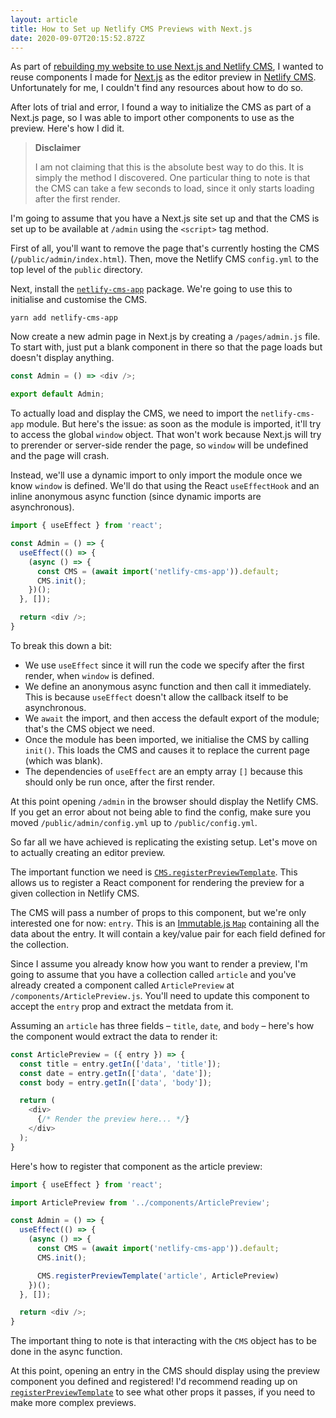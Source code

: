 ```yaml
---
layout: article
title: How to Set up Netlify CMS Previews with Next.js
date: 2020-09-07T20:15:52.872Z
---
```

As part of [rebuilding my website to use Next.js and Netlify CMS](/2020/09/06/on-to-the-next-js-thing), I wanted to reuse components I made for [Next.js](https://nextjs.org) as the editor preview in [Netlify CMS](https://netlifycms.org). Unfortunately for me, I couldn't find any resources about how to do so.

After lots of trial and error, I found a way to initialize the CMS as part of a Next.js page, so I was able to import other components to use as the preview. Here's how I did it. <!-- more -->

> **Disclaimer**
>
> I am not claiming that this is the absolute best way to do this. It is simply the method I discovered. One particular thing to note is that the CMS can take a few seconds to load, since it only starts loading after the first render.

I'm going to assume that you have a Next.js site set up and that the CMS is set up to be available at `/admin` using the `<script>` tag method.

First of all, you'll want to remove the page that's currently hosting the CMS (`/public/admin/index.html`). Then, move the Netlify CMS `config.yml` to the top level of the `public` directory.

Next, install the [`netlify-cms-app`](https://www.npmjs.com/packages/netlify-cms-app) package. We're going to use this to initialise and customise the CMS.

```
yarn add netlify-cms-app
```

Now create a new admin page in Next.js by creating a `/pages/admin.js` file. To start with, just put a blank component in there so that the page loads but doesn't display anything.

```javascript
const Admin = () => <div />;

export default Admin;
```

To actually load and display the CMS, we need to import the `netlify-cms-app` module. But here's the issue: as soon as the module is imported, it'll try to access the global `window` object. That won't work because Next.js will try to prerender or server-side render the page, so `window` will be undefined and the page will crash.

Instead, we'll use a dynamic import to only import the module once we know `window` is defined. We'll do that using the React `useEffectHook` and an inline anonymous async function (since dynamic imports are asynchronous).

```javascript
import { useEffect } from 'react';

const Admin = () => {
  useEffect(() => {
    (async () => {
      const CMS = (await import('netlify-cms-app')).default;
      CMS.init();
    })();
  }, []);

  return <div />;
}
```

To break this down a bit:

- We use `useEffect` since it will run the code we specify after the first render, when `window` is defined.
- We define an anonymous async function and then call it immediately. This is because `useEffect` doesn't allow the callback itself to be asynchronous.
- We `await` the import, and then access the default export of the module; that's the CMS object we need.
- Once the module has been imported, we initialise the CMS by calling `init()`. This loads the CMS and causes it to replace the current page (which was blank).
- The dependencies of `useEffect` are an empty array `[]` because this should only be run once, after the first render.

At this point opening `/admin` in the browser should display the Netlify CMS. If you get an error about not being able to find the config, make sure you moved `/public/admin/config.yml` up to `/public/config.yml`.

So far all we have achieved is replicating the existing setup. Let's move on to actually creating an editor preview.

The important function we need is [`CMS.registerPreviewTemplate`](https://www.netlifycms.org/docs/customization/#registerpreviewtemplate). This allows us to register a React component for rendering the preview for a given collection in Netlify CMS.

The CMS will pass a number of props to this component, but we're only interested one for now: `entry`. This is an [Immutable.js `Map`](https://immutable-js.github.io/immutable-js/docs/#/Map) containing all the data about the entry. It will contain a key/value pair for each field defined for the collection.

Since I assume you already know how you want to render a preview, I'm going to assume that you have a collection called `article` and you've already created a component called `ArticlePreview` at `/components/ArticlePreview.js`. You'll need to update this component to accept the `entry` prop and extract the metdata from it.

Assuming an `article` has three fields – `title`, `date`, and `body` – here's how the component would extract the data to render it:

```javascript
const ArticlePreview = ({ entry }) => {
  const title = entry.getIn(['data', 'title']);
  const date = entry.getIn(['data', 'date']);
  const body = entry.getIn(['data', 'body']);

  return (
    <div>
      {/* Render the preview here... */}
    </div>
  );
}
```

Here's how to register that component as the article preview:

```javascript
import { useEffect } from 'react';

import ArticlePreview from '../components/ArticlePreview';

const Admin = () => {
  useEffect(() => {
    (async () => {
      const CMS = (await import('netlify-cms-app')).default;
      CMS.init();

      CMS.registerPreviewTemplate('article', ArticlePreview)
    })();
  }, []);

  return <div />;
}
```

The important thing to note is that interacting with the `CMS` object has to be done in the async function.

At this point, opening an entry in the CMS should display using the preview component you defined and registered! I'd recommend reading up on [`registerPreviewTemplate`](https://www.netlifycms.org/docs/customization/#registerpreviewtemplate) to see what other props it passes, if you need to make more complex previews.